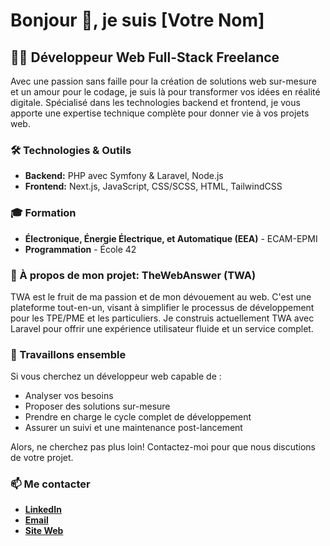 # Bonjour 👋, je suis [Votre Nom]

## 👨‍💻 Développeur Web Full-Stack Freelance

Avec une passion sans faille pour la création de solutions web sur-mesure et un amour pour le codage, je suis là pour transformer vos idées en réalité digitale. Spécialisé dans les technologies backend et frontend, je vous apporte une expertise technique complète pour donner vie à vos projets web.

### 🛠️ Technologies & Outils
- **Backend:** PHP avec Symfony & Laravel, Node.js
- **Frontend:** Next.js, JavaScript, CSS/SCSS, HTML, TailwindCSS

### 🎓 Formation
- **Électronique, Énergie Électrique, et Automatique (EEA)** - ECAM-EPMI
- **Programmation** - École 42

### 🚀 À propos de mon projet: TheWebAnswer (TWA)
TWA est le fruit de ma passion et de mon dévouement au web. C'est une plateforme tout-en-un, visant à simplifier le processus de développement pour les TPE/PME et les particuliers. Je construis actuellement TWA avec Laravel pour offrir une expérience utilisateur fluide et un service complet.

### 🤝 Travaillons ensemble
Si vous cherchez un développeur web capable de :
- Analyser vos besoins
- Proposer des solutions sur-mesure
- Prendre en charge le cycle complet de développement
- Assurer un suivi et une maintenance post-lancement

Alors, ne cherchez pas plus loin! Contactez-moi pour que nous discutions de votre projet.

### 📫 Me contacter
- **[LinkedIn](https://www.linkedin.com/in/lucaswarlop/)**
- **[Email](mailto:lucas@late9dev.tech)**
- **[Site Web](lucaswarlop.com)**
